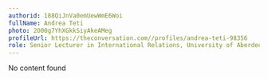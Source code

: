 ```yaml
---
authorid: 188QiJnVa0emUewWmE6Woi
fullName: Andrea Teti
photo: 2O00g7YhXGkkSiyAkeAMeg
profileUrl: https://theconversation.com//profiles/andrea-teti-98356
role: Senior Lecturer in International Relations, University of Aberdeen
---
```

No content found